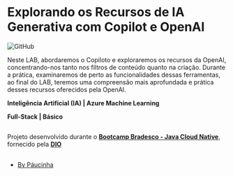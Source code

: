 # Explorando os Recursos de IA Generativa com Copilot e OpenAI

![GitHub](https://img.shields.io/github/license/Paucinha/api-ecommerce-dio?style=flat-square)


Neste LAB, abordaremos o Copiloto e exploraremos os recursos da OpenAI, concentrando-nos tanto nos filtros de conteúdo quanto na criação. Durante a prática, examinaremos de perto as funcionalidades dessas ferramentas, ao final do LAB, teremos uma compreensão mais aprofundada e prática desses recursos oferecidos pela OpenAI.

**Inteligência Artificial (IA) | Azure Machine Learning**

**Full-Stack | Básico**



##

Projeto desenvolvido durante o [**Bootcamp Bradesco - Java Cloud Native**](https://www.dio.me/bootcamp/bradesco-java-cloud-native), fornecido pela [**DIO**](https://www.dio.me/)

##

- [By Páucinha](https://github.com/Paucinha)
